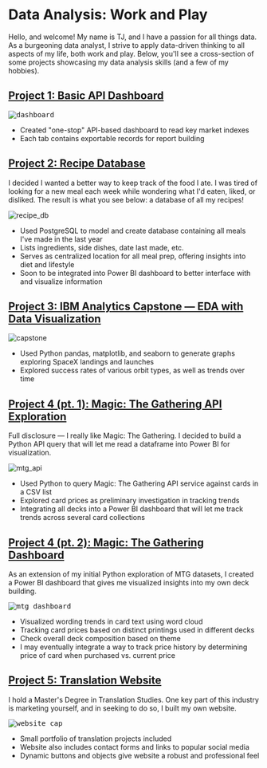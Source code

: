 # Data Analysis: Work and Play

Hello, and welcome! My name is TJ, and I have a passion for all things data. As a burgeoning data analyst, I strive to apply data-driven thinking to all aspects of my life, both work and play. Below, you'll see a cross-section of some projects showcasing my data analysis skills (and a few of my hobbies).

## [Project 1: Basic API Dashboard](https://github.com/twissick/portfolio/blob/main/index_dashboard.xlsm)

<kbd>![dashboard](https://user-images.githubusercontent.com/94941359/230518289-05d9f005-51d8-4f23-95e8-24edd095775a.png)</kbd>

* Created "one-stop" API-based dashboard to read key market indexes
* Each tab contains exportable records for report building



## [Project 2: Recipe Database](https://github.com/twissick/portfolio/blob/main/recipe_db.sql)

I decided I wanted a better way to keep track of the food I ate. I was tired of looking for a new meal each week while wondering what I'd eaten, liked, or disliked. The result is what you see below: a database of all my recipes!

![recipe_db](https://user-images.githubusercontent.com/94941359/230518625-28d23e2a-5c78-466a-82ba-26b1eef9c87d.png)

* Used PostgreSQL to model and create database containing all meals I've made in the last year
* Lists ingredients, side dishes, date last made, etc.
* Serves as centralized location for all meal prep, offering insights into diet and lifestyle
* Soon to be integrated into Power BI dashboard to better interface with and visualize information



## [Project 3: IBM Analytics Capstone — EDA with Data Visualization](https://github.com/twissick/portfolio/blob/main/EDA%20with%20Data%20Visualization.ipynb)

![capstone](https://user-images.githubusercontent.com/94941359/230519341-d98b92c7-8b79-47f4-ba26-110fd73e338f.png)

* Used Python pandas, matplotlib, and seaborn to generate graphs exploring SpaceX landings and launches
* Explored success rates of various orbit types, as well as trends over time

## [Project 4 (pt. 1): Magic: The Gathering API Exploration](https://github.com/twissick/portfolio/blob/main/MTG_API_Investigation.ipynb)

Full disclosure — I really like Magic: The Gathering. I decided to build a Python API query that will let me read a dataframe into Power BI for visualization.

![mtg_api](https://user-images.githubusercontent.com/94941359/231886464-6e9954fa-ad4c-4024-b9e9-0ea781ef5cbb.png)

* Used Python to query Magic: The Gathering API service against cards in a CSV list
* Explored card prices as preliminary investigation in tracking trends
* Integrating all decks into a Power BI dashboard that will let me track trends across several card collections

## [Project 4 (pt. 2): Magic: The Gathering Dashboard](https://github.com/twissick/portfolio/blob/main/mtg_dashboard.pbix)

As an extension of my initial Python exploration of MTG datasets, I created a Power BI dashboard that gives me visualized insights into my own deck building.

<kbd>![mtg_dashboard](https://user-images.githubusercontent.com/94941359/232255847-116ab435-d3de-4e46-901f-0270f411ce18.png)</kbd>

* Visualized wording trends in card text using word cloud
* Tracking card prices based on distinct printings used in different decks
* Check overall deck composition based on theme
* I may eventually integrate a way to track price history by determining price of card when purchased vs. current price

## [Project 5: Translation Website](https://github.com/twissick/portfolio/blob/main/Website/homepage.html)

I hold a Master's Degree in Translation Studies. One key part of this industry is marketing yourself, and in seeking to do so, I built my own website.

<kbd>![website_cap](https://user-images.githubusercontent.com/94941359/231890450-8f77bf81-de88-4b90-a1e0-683b3c02eae3.png)</kbd>

* Small portfolio of translation projects included
* Website also includes contact forms and links to popular social media
* Dynamic buttons and objects give website a robust and professional feel
